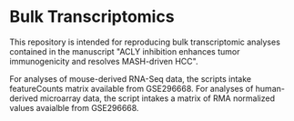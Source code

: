 # Bulk Transcriptomics
This repository is intended for reproducing bulk transcriptomic analyses contained in the manuscript "ACLY inhibition enhances tumor immunogenicity and resolves MASH-driven HCC". 

For analyses of mouse-derived RNA-Seq data, the scripts intake featureCounts matrix available from GSE296668. For analyses of human-derived microarray data, the script intakes a matrix of RMA normalized values avaialble from GSE296668.
